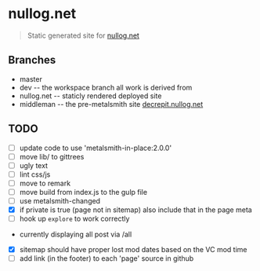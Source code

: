 # nullog.net

> Static generated site for [nullog.net]

## Branches
 - master
 - dev -- the workspace branch all work is derived from  
 - nullog.net -- staticly rendered deployed site
 - middleman  -- the pre-metalsmith site [decrepit.nullog.net]

## TODO
 - [ ] update code to use 'metalsmith-in-place:2.0.0'
 - [ ] move lib/ to gittrees
 - [ ] ugly text
 - [ ] lint css/js
 - [ ] move to remark
 - [ ] move build from index.js to the gulp file
  - [ ] use metalsmith-changed
 - [x] if private is true (page not in sitemap) also include that in the page meta
 - [ ] hook up `explore` to work correctly
  - currently displaying all post via /all
 - [x] sitemap should have proper lost mod dates based on the VC mod time
 - [ ] add link (in the footer) to each 'page' source in github

 [nullog.net]: https://nullog.net
 [decrepit.nullog.net]: http://decrepit.nullog.net
